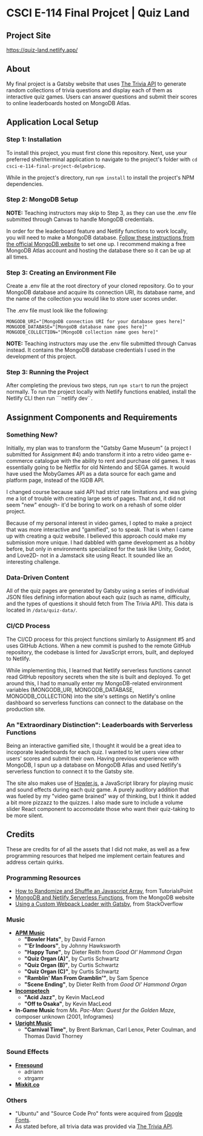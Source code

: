 # CSCI E-114 Final Projcet | Quiz Land

## Project Site
https://quiz-land.netlify.app/


## About
My final project is a Gatsby website that uses [The Trivia API](https://the-trivia-api.com/) to generate random collections of trivia questions and display each of them as interactive quiz games. Users can answer questions and submit their scores to online leaderboards hosted on MongoDB Atlas.


## Application Local Setup

### Step 1: Installation

To install this project, you must first clone this repository. 
Next, use your preferred shell/terminal application to navigate to the project's folder with ```cd csci-e-114-final-project-delpebricep```.

While in the project's directory, run ```npm install``` to install the project's NPM dependencies.


### Step 2: MongoDB Setup

**NOTE:** Teaching instructors may skip to Step 3, as they can use the .env file submitted through Canvas to handle MongoDB credentials.

In order for the leaderboard feature and Netlify functions to work locally, you will need to make a MongoDB database.
[Follow these instructions from the official MongoDB website](https://www.mongodb.com/basics/create-database) to set one up. I recommend making a free MongoDB Atlas account and hosting the database there so it can be up at all times.


### Step 3: Creating an Environment File

Create a .env file at the root directory of your cloned repository. Go to your MongoDB database and acquire its connection URI, its database name, and the name of the collection you would like to store user scores under. 

The .env file must look like the following:
```
MONGODB_URI="[MongoDB connection URI for your database goes here]"
MONGODB_DATABASE="[MongoDB database name goes here]"
MONGODB_COLLECTION="[MongoDB collection name goes here]"
```

**NOTE:** Teaching instructors may use the .env file submitted through Canvas instead. It contains the MongoDB database credentials I used in the development of this project.


### Step 3: Running the Project

After completing the previous two steps, run ```npm start``` to run the project normally.
To run the project locally with Netlify functions enabled, install the Netlify CLI then run ```netlify dev``.


## Assignment Components and Requirements

### Something New?

Initially, my plan was to transform the "Gatsby Game Museum" (a project I submitted for Assignment #4) ando transform it into a retro video game e-commerce catalogue with the ability to rent and purchase old games. It was essentially going to be Netflix for old Nintendo and SEGA games. It would have used the MobyGames API as a data source for each game and platform page, instead of the IGDB API.

I changed course because said API had strict rate limitations and was giving me a lot of trouble with creating large sets of pages. That and, it did not seem "new" enough- it'd be boring to work on a rehash of some older project.

Because of my personal interest in video games, I opted to make a project that was more interactive and "gamified", so to speak. That is when I came up with creating a quiz website. I believed this approach could make my submission more unique. I had dabbled with game development as a hobby before, but only in environments specialized for the task like Unity, Godot, and Love2D- not in a Jamstack site using React. It sounded like an interesting challenge.

### Data-Driven Content

All of the quiz pages are generated by Gatsby using a series of individual JSON files defining information about each quiz (such as name, difficulty, and the types of questions it should fetch from The Trivia API). This data is located in ```/data/quiz-data/```.

### CI/CD Process

The CI/CD process for this project functions similarly to Assignment #5 and uses GitHub Actions. When a new commit is pushed to the remote GitHub repository, the codebase is linted for JavaScript errors, built, and deployed to Netlify.

While implementing this, I learned that Netlify serverless functions cannot read GitHub repository secrets when the site is built and deployed. To get around this, I had to manually enter my MongoDB-related environment variables (MONGODB_URI, MONGODB_DATABASE, MONGODB_COLLECTION) into the site's settings on Netlify's online dashboard so serverless functions can connect to the database on the production site.

### An "Extraordinary Distinction": Leaderboards with Serverless Functions 

Being an interactive gamified site, I thought it would be a great idea to incoporate leaderboards for each quiz. I wanted to let users view other users' scores and submit their own.
Having previous experience with MongoDB, I spun up a database on MongoDB Atlas and used Netlify's serverless function to connect it to the Gatsby site.

The site also makes use of [Howler.js](https://howlerjs.com/), a JavaScript library for playing music and sound effects during each quiz game. A purely auditory addition that was fueled by my "video game brained" way of thinking, but I think it added a bit more pizzazz to the quizzes. I also made sure to include a volume slider React component to accomodate those who want their quiz-taking to be more silent.


## Credits

These are credits for of all the assets that I did not make, as well as a few programming resources that helped me implement certain features and address certain quirks.

### Programming Resources
- [How to Randomize and Shuffle an Javascript Array](https://www.tutorialspoint.com/How-to-randomize-shuffle-a-JavaScript-array), from TutorialsPoint
- [MongoDB and Netlify Serverless Functions](https://www.mongodb.com/developer/languages/javascript/developing-web-application-netlify-serverless-functions-mongodb/), from the MongoDB website
- [Using a Custom Webpack Loader with Gatsby](https://stackoverflow.com/questions/68162448/how-to-use-a-custom-webpack-loader-in-gatsby-js), from StackOverflow

### Music
- **[APM Music](https://www.apmmusic.com/)**
  - **"Bowler Hats"**, by David Farnon
  - **"'Er Indoors"**, by Johnny Hawksworth
  - **"Happy Tune"**, by Dieter Reith from _Good Ol' Hammond Organ_
  - **"Quiz Organ (A)"**, by Curtis Schwartz
  - **"Quiz Organ (B)"**, by Curtis Schwartz
  - **"Quiz Organ (C)"**, by Curtis Schwartz
  - **"Ramblin' Man From Gramblin'"**, by Sam Spence
  - **"Scene Ending"**, by Dieter Reith from _Good Ol' Hammond Organ_ 
- **[Incompetech](https://incompetech.com/)**
  - **"Acid Jazz"**, by Kevin MacLeod
  - **"Off to Osaka"**, by Kevin MacLeod
- **In-Game Music** from _Ms. Pac-Man: Quest for the Golden Maze_, composer unknown (2001, Infogrames)
- **[Upright Music](https://search.upright-music.pl/)**
  - **"Carnival Time"**, by Brent Barkman, Carl Lenox, Peter Coulman, and Thomas David Thorney

### Sound Effects
- **[Freesound](https://www.freesound.org)**
	- adriann
	- xtrgamr
- **[Mixkit.co](https://mixkit.co/)**

### Others
- "Ubuntu" and "Source Code Pro" fonts were acquired from [Google Fonts](https://fonts.google.com/).
- As stated before, all trivia data was provided via [The Trivia API](https://the-trivia-api.com/).